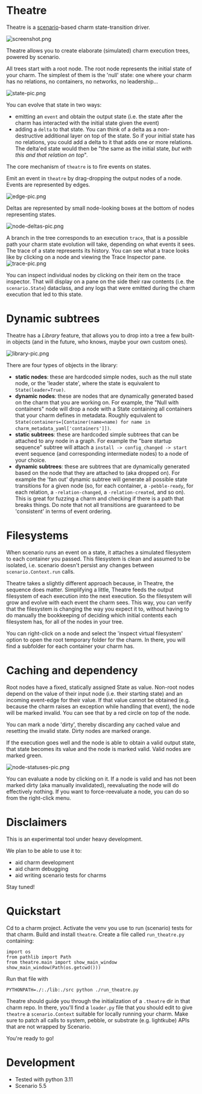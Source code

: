 Theatre
=======

Theatre is a [scenario](https://github.com/canonical/ops-scenario)-based charm state-transition driver.

![screenshot.png](theatre%2Fresources%2Fbranding%2Fscreenshot.png)

Theatre allows you to create elaborate (simulated) charm execution trees, powered by scenario.

All trees start with a root node.
The root node represents the initial state of your charm. The simplest of them is the 'null' state: one where your charm has no relations, no containers, no networks, no leadership...

![state-pic.png](theatre%2Fresources%2Fbranding%2Fstate-pic.png)

You can evolve that state in two ways:
- emitting an `event` and obtain the output state (i.e. the state after the charm has interacted with the initial state given the event)
- adding a `delta` to that state. You can think of a delta as a non-destructive additional layer on top of the state. So if your initial state has no relations, you could add a delta to it that adds one or more relations. The delta'ed state would then be "the same as the initial state, _but with this and that relation on top_".

The core mechanism of `theatre` is to fire events on states. 

Emit an event in `theatre` by drag-dropping the output nodes of a node.
Events are represented by edges.

![edge-pic.png](theatre%2Fresources%2Fbranding%2Fedge-pic.png)

Deltas are represented by small node-looking boxes at the bottom of nodes representing states.

![node-deltas-pic.png](theatre%2Fresources%2Fbranding%2Fnode-deltas-pic.png)

A branch in the tree corresponds to an execution `trace`, that is a possible path your charm state evolution will take, depending on what events it sees. 
The trace of a state represents its history.
You can see what a trace looks like by clicking on a node and viewing the Trace Inspector pane.
![trace-pic.png](theatre%2Fresources%2Fbranding%2Ftrace-pic.png)

You can inspect individual nodes by clicking on their item on the trace inspector. That will display on a pane on the side their raw contents (i.e. the `scenario.State`) dataclass, and any logs that were emitted during the charm execution that led to this state. 


Dynamic subtrees
================

Theatre has a _Library_ feature, that allows you to drop into a tree a few built-in objects (and in the future, who knows, maybe your own custom ones). 

![library-pic.png](theatre%2Fresources%2Fbranding%2Flibrary-pic.png)

There are four types of objects in the library:
- **static nodes**: these are hardcoded simple nodes, such as the null state node, or the 'leader state', where the state is equivalent to `State(leader=True)`.
- **dynamic nodes**: these are nodes that are dynamically generated based on the charm that you are working on. For example, the "Null with containers" node will drop a node with a State containing all containers that your charm defines in metadata. Roughly equivalent to `State(containers=[Container(name=name) for name in charm_metadata_yaml['containers']])`.
- **static subtrees**: these are hardcoded simple subtrees that can be attached to any node in a graph. For example the "bare startup sequence" subtree will attach a `install -> config_changed -> start` event sequence (and corresponding intermediate nodes) to a node of your choice. 
- **dynamic subtrees**: these are subtrees that are dynamically generated based on the node that they are attached to (aka dropped on). For example the 'fan out' dynamic subtree will generate all possible state transitions for a given node (so, for each container, a `-pebble-ready`, for each relation, a `-relation-changed`, a `-relation-created`, and so on). This is great for fuzzing a charm and checking if there is a path that breaks things. Do note that not all transitions are guaranteed to be 'consistent' in terms of event ordering.


Filesystems
===========

When scenario runs an event on a state, it attaches a simulated filesystem to each container you passed. This filesystem is clean and assumed to be isolated, i.e. scenario doesn't persist any changes between `scenario.Context.run` calls.

Theatre takes a slightly different approach because, in Theatre, the sequence does matter. Simplifying a little, Theatre feeds the output filesystem of each execution into the next execution. So the filesystem will grow and evolve with each event the charm sees. This way, you can verify that the filesystem is changing the way you expect it to, without having to do manually the bookkeeping of deciding which initial contents each filesystem has, for all of the nodes in your tree.

You can right-click on a node and select the 'inspect virtual filesystem' option to open the root temporary folder for the charm. In there, you will find a subfolder for each container your charm has.


Caching and dependency
======================

Root nodes have a fixed, statically assigned State as value.
Non-root nodes depend on the value of their input node (i.e. their starting state) and an incoming event-edge for their value. If that value cannot be obtained (e.g. because the charm raises an exception while handling that event), the node will be marked invalid. You can see that by a red circle on top of the node. 

You can mark a node 'dirty', thereby discarding any cached value and resetting the invalid state. Dirty nodes are marked orange.

If the execution goes well and the node is able to obtain a valid output state, that state becomes its value and the node is marked valid. Valid nodes are marked green.

![node-statuses-pic.png](theatre%2Fresources%2Fbranding%2Fnode-statuses-pic.png)

You can evaluate a node by clicking on it. If a node is valid and has not been marked dirty (aka manually invalidated), reevaluating the node will do effectively nothing. If you want to force-reevaluate a node, you can do so from the right-click menu. 

Disclaimers
===========

This is an experimental tool under heavy development.

We plan to be able to use it to:
- aid charm development
- aid charm debugging
- aid writing scenario tests for charms

Stay tuned!

Quickstart
==========

Cd to a charm project. 
Activate the venv you use to run (scenario) tests for that charm.
Build and install `theatre`.
Create a file called `run_theatre.py` containing:

    import os
    from pathlib import Path
    from theatre.main import show_main_window
    show_main_window(Path(os.getcwd()))

Run that file with 

    PYTHONPATH=./:./lib:./src python ./run_theatre.py

Theatre should guide you through the initialization of a `.theatre` dir in that charm repo. In there, you'll find a `loader.py` file that you should edit to give `theatre` a `scenario.Context` suitable for locally running your charm. Make sure to patch all calls to system, pebble, or substrate (e.g. lightkube) APIs that are not wrapped by Scenario.

You're ready to go! 


Development
===========

- Tested with python 3.11
- Scenario 5.5
